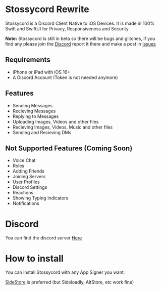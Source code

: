 # Stossycord Rewrite

Stossycord is a Discord Client Native to iOS Devices. It is made in 100% Swift and SwiftUI for Privacy, Responsiveness and Security

**Note:** Stossycord is still in beta so there will be bugs and glitches, if you find any please join the [Discord](https://discord.gg/sNzwHGDVEJ) report it there and make a post in [Issues](https://github.com/Stossycord/Stossycord/issues)

## Requirements
- iPhone or iPad with iOS 16+
- A Discord Account (Token is not needed anymore)


## Features
- Sending Messages
- Recieving Messages
- Replying to Messages
- Uploading Images, Videos and other files
- Recieving Images, Videos, Music and other files
- Sending and Recieving DMs


## Not Supported Features (Coming Soon)
- Voice Chat
- Roles
- Adding Friends
- Joining Servers
- User Profiles
- Discord Settings
- Reactions
- Showing Typing Indicators
- Notifications

# Discord
You can find the discord server [Here](https://discord.gg/sNzwHGDVEJ)

# How to install

You can install Stossycord with any App Signer you want. 

[SideStore](https://sidestore.io) is preferred (but Sideloadly, AltStore, etc work fine)
